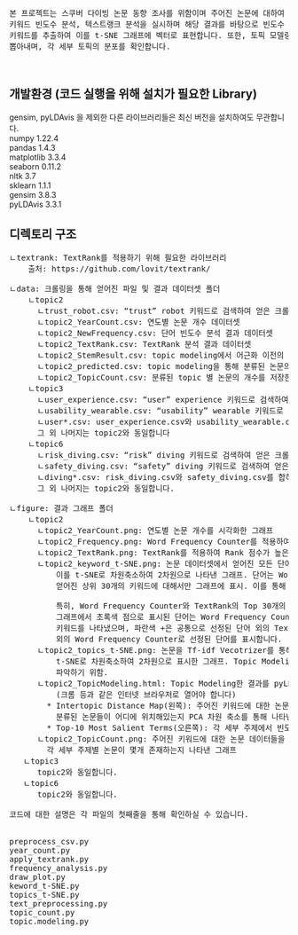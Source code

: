 <pre>
본 프로젝트는 스쿠버 다이빙 논문 동향 조사를 위함이며 주어진 논문에 대하여 텍스트 마이닝을 실시합니다. 
키워드 빈도수 분석, 텍스트랭크 분석을 실시하며 해당 결과를 바탕으로 빈도수 및 랭크 점수가 높은 Top 30개의 
키워드를 추출하여 이를 t-SNE 그래프에 벡터로 표현합니다. 또한, 토픽 모델링을 통해 논문 데이터에서 세부 주제를 
뽑아내며, 각 세부 토픽의 분포를 확인합니다.
</pre>
<br>

## 개발환경 (코드 실행을 위해 설치가 필요한 Library)
gensim, pyLDAvis 을 제외한 다른 라이브러리들은 최신 버전을 설치하여도 무관합니다. <br>
numpy 1.22.4<br>
pandas 1.4.3<br>
matplotlib 3.3.4<br>
seaborn 0.11.2<br>
nltk 3.7<br>
sklearn 1.1.1 <br>
gensim 3.8.3<br>
pyLDAvis 3.3.1<br>

## 디렉토리 구조
<pre>
ㄴtextrank: TextRank를 적용하기 위해 필요한 라이브러리 
	출처: https://github.com/lovit/textrank/
  
ㄴdata: 크롤링을 통해 얻어진 파일 및 결과 데이터셋 폴더
    ㄴtopic2
      ㄴtrust_robot.csv: “trust” robot 키워드로 검색하여 얻은 크롤링 결과
      ㄴtopic2_YearCount.csv: 연도별 논문 개수 데이터셋
      ㄴtopic2_NewFrequency.csv: 단어 빈도수 분석 결과 데이터셋
      ㄴtopic2_TextRank.csv: TextRank 분석 결과 데이터셋
      ㄴtopic2_StemResult.csv: topic modeling에서 어근화 이전의 원본 단어 데이터셋
      ㄴtopic2_predicted.csv: topic modeling을 통해 분류된 논문의 topic 번호를 저장한 데이터셋
      ㄴtopic2_TopicCount.csv: 분류된 topic 별 논문의 개수를 저장한 데이터셋
    ㄴtopic3
      ㄴuser_experience.csv: “user” experience 키워드로 검색하여 얻은 크롤링 결과
      ㄴusability_wearable.csv: “usability” wearable 키워드로 검색하여 얻은 크롤링 결과
      ㄴuser*.csv: user_experience.csv와 usability_wearable.csv를 합하여 중복된 논문을 제거한 데이터셋
      그 외 나머지는 topic2와 동일합니다
    ㄴtopic6
      ㄴrisk_diving.csv: “risk” diving 키워드로 검색하여 얻은 크롤링 결과
      ㄴsafety_diving.csv: “safety” diving 키워드로 검색하여 얻은 크롤링 결과
      ㄴdiving*.csv: risk_diving.csv와 safety_diving.csv를 합하여 중복된 논문을 제거한 데이터셋
      그 외 나머지는 topic2와 동일합니다.

ㄴfigure: 결과 그래프 폴더
    ㄴtopic2
      ㄴtopic2_YearCount.png: 연도별 논문 개수를 시각화한 그래프
      ㄴtopic2_Frequency.png: Word Frequency Counter를 적용하여 빈도수가 높은 상위 30개의 단어의 빈도수를 시각화한 그래프
      ㄴtopic2_TextRank.png: TextRank를 적용하여 Rank 점수가 높은 상위 30개의 단어의 랭킹 점수를 시각화한 그래프
      ㄴtopic2_keyword_t-SNE.png: 논문 데이터셋에서 얻어진 모든 단어 토큰을 Word2Vector를 사용하여 벡터화한 후,
          이를 t-SNE로 차원축소하여 2차원으로 나타낸 그래프. 단어는 Word Frequency Counter와 TextRank를 이용하여 
          얻어진 상위 30개의 키워드에 대해서만 그래프에 표시. 이를 통해 각 단어들의 관계(유사성 등)을 파악하기 위함.

          특히, Word Frequency Counter와 TextRank의 Top 30개의 키워드가 대부분 겹쳐, 이를 별도로 표시하였습니다. 
          그래프에서 초록색 점으로 표시된 단어는 Word Frequency Counter와 TextRank를 통해서 얻어진 키워들 중 공통된 
          키워드를 나타냈으며, 파란색 +은 공통으로 선정된 단어 외의 TextRank로 선정된 단어, 빨간색 +은 공통으로 선정된 단어 
          외의 Word Frequency Counter로 선정된 단어를 표시합니다. 
      ㄴtopic2_topics_t-SNE.png: 논문을 Tf-idf Vecotrizer를 통해서 벡터화한 후 논문 별 세부 주제(topic)가 어디에 위치해있는지 
          t-SNE로 차원축소하여 2차원으로 표시한 그래프. Topic Modeling을 통해 분류된 세부 주제 사용하여 논문들 간의 관계(유사성 등)을 
          파악하기 위함.  
      ㄴtopic2_TopicModeling.html: Topic Modeling한 결과를 pyLDAvis 라이브러리를 통하여 시각화한 결과 
          (크롬 등과 같은 인터넷 브라우저로 열어야 합니다) 
        * Intertopic Distance Map(왼쪽): 주어진 키워드에 대한 논문 데이터들을 Topic Modeling을 통해 세부 주제로 분류했을 때, 
          분류된 논문들이 어디에 위치해있는지 PCA 차원 축소를 통해 나타낸 그래프
        * Top-10 Most Salient Terms(오른쪽): 각 세부 주제에서 빈도수가 높았던 상위 10개의 키워드들을 나타낸 그래프
      ㄴtopic2_TopicCount.png: 주어진 키워드에 대한 논문 데이터들을 Topic Modeling을 통해 세부 주제로 분류한 후, 
        각 세부 주제별 논문이 몇개 존재하는지 나타낸 그래프
   ㄴtopic3
      topic2와 동일합니다.
   ㄴtopic6
      topic2와 동일합니다.

코드에 대한 설명은 각 파일의 첫째줄을 통해 확인하실 수 있습니다.  <br><br>
preprocess_csv.py
year_count.py
apply_textrank.py
frequency_analysis.py
draw_plot.py
keword_t-SNE.py
topics_t-SNE.py
text_preprocessing.py
topic_count.py
topic.modeling.py
</pre>